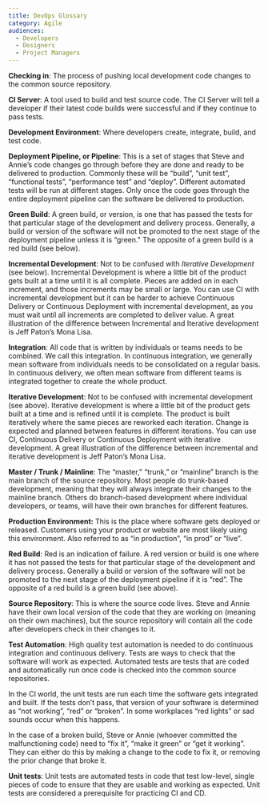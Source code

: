 ```yaml
---
title: DevOps Glossary
category: Agile
audiences:
  - Developers
  - Designers
  - Project Managers
---
```


**Checking in**: The process of pushing local development code changes to the common source repository.

**CI Server**: A tool used to build and test source code. The CI Server will tell a developer if their latest code builds were successful and if they continue to pass tests.

**Development Environment**: Where developers create, integrate, build, and test code.

**Deployment Pipeline, or Pipeline**: This is a set of stages that Steve and Annie’s code changes go through before they are done and ready to be delivered to production. Commonly these will be “build”, “unit test”, “functional tests”, “performance test” and “deploy”. Different automated tests will be run at different stages. Only once the code goes through the entire deployment pipeline can the software be delivered to production.

**Green Build**: A green build, or version, is one that has passed the tests for that particular stage of the development and delivery process. Generally, a build or version of the software will not be promoted to the next stage of the deployment pipeline unless it is “green." The opposite of a green build is a red build (see below).

**Incremental Development**: Not to be confused with *Iterative Development* (see below). Incremental Development is where a little bit of the product gets built at a time until it is all complete. Pieces are added on in each increment, and those increments may be small or large. You can use CI with incremental development but it can be harder to achieve Continuous Delivery or Continuous Deployment with incremental development, as you must wait until all increments are completed to deliver value. A great illustration of the difference between Incremental and Iterative development is Jeff Paton’s Mona Lisa.

**Integration**: All code that is written by individuals or teams needs to be combined. We call this integration. In continuous integration, we generally mean software from individuals needs to be consolidated on a regular basis. In continuous delivery, we often mean software from different teams is integrated together to create the whole product.

**Iterative Development**: Not to be confused with incremental development (see above). Iterative development is where a little bit of the product gets built at a time and is refined until it is complete. The product is built iteratively where the same pieces are reworked each iteration. Change is expected and planned between features in different iterations. You can use CI, Continuous Delivery or Continuous Deployment with iterative development. A great illustration of the difference between incremental and iterative development is Jeff Paton’s Mona Lisa.

**Master / Trunk / Mainline**: The “master," “trunk,” or “mainline” branch is the main branch of the source repository. Most people do trunk-based development, meaning that they will always integrate their changes to the mainline branch. Others do branch-based development where individual developers, or teams, will have their own branches for different features.

**Production Environment:** This is the place where software gets deployed or released. Customers using your product or website are most likely using this environment. Also referred to as “in production”, “in prod” or “live”.

**Red Build**: Red is an indication of failure. A red version or build is one where it has not passed the tests for that particular stage of the development and delivery process. Generally a build or version of the software will not be promoted to the next stage of the deployment pipeline if it is “red”. The opposite of a red build is a green build (see above).

**Source Repository**: This is where the source code lives. Steve and Annie have their own local version of the code that they are working on (meaning on their own machines), but the source repository will contain all the code after developers check in their changes to it.

**Test Automation**: High quality test automation is needed to do continuous integration and continuous delivery. Tests are ways to check that the software will work as expected. Automated tests are tests that are coded and automatically run once code is checked into the common source repositories.

In the CI world, the unit tests are run each time the software gets integrated and built. If the tests don’t pass, that version of your software is determined as “not working”, “red” or “broken”. In some workplaces “red lights” or sad sounds occur when this happens.

In the case of a broken build, Steve or Annie (whoever committed the malfunctioning code) need to “fix it”, “make it green” or “get it working”. They can either do this by making a change to the code to fix it, or removing the prior change that broke it.

**Unit tests**: Unit tests are automated tests in code that test low-level, single pieces of code to ensure that they are usable and working as expected. Unit tests are considered a prerequisite for practicing CI and CD.
